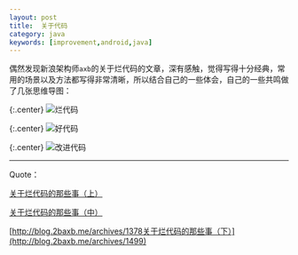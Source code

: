 ```yaml
---
layout: post
title:  关于代码
category: java
keywords: [improvement,android,java]
---
```


偶然发现新浪架构师`axb`的关于烂代码的文章，深有感触，觉得写得十分经典，常用的场景以及方法都写得非常清晰，所以结合自己的一些体会，自己的一些共鸣做了几张思维导图：


{:.center}
![烂代码](http://7xqncp.com1.z0.glb.clouddn.com/assets/img/20161218/%E7%83%82%E4%BB%A3%E7%A0%81.png)


{:.center}
![好代码](http://7xqncp.com1.z0.glb.clouddn.com/assets/img/20161218/%E5%A5%BD%E4%BB%A3%E7%A0%81.png)


{:.center}
![改进代码](http://7xqncp.com1.z0.glb.clouddn.com/assets/img/20161218/%E6%94%B9%E8%BF%9B%E7%83%82%E4%BB%A3%E7%A0%81.png)



---

Quote：

[关于烂代码的那些事（上）](http://blog.2baxb.me/archives/1343)

[关于烂代码的那些事（中）](http://blog.2baxb.me/archives/1378)

[http://blog.2baxb.me/archives/1378关于烂代码的那些事（下）](http://blog.2baxb.me/archives/1499)
